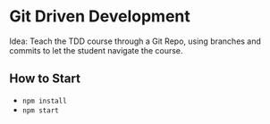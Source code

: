 # Git Driven Development

Idea: Teach the TDD course through a Git Repo, using branches and commits to let the student navigate the course.

## How to Start

 - `npm install`
 - `npm start`
